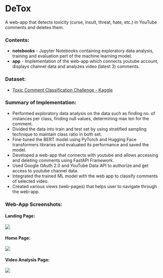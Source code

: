 # DeTox

A web-app that detects toxicity (curse, insult, threat, hate, etc.) in
YouTube comments and deletes them.

### Contents:
- <b>notebooks</b> - Jupyter Notebooks containing exploratory data analysis, training and evaluation part of the machine learning model.
- <b>app</b> - Implementation of the web-app which connects youtube account, displays channel data and analyzes video (latest 3) comments.

### Dataset:
- [Toxic Comment Classification Challenge - Kaggle](https://www.kaggle.com/competitions/jigsaw-toxic-comment-classification-challenge/data)

### Summary of Implementation:

- Performed exploratory data analysis on the data such as finding no. of instances per class, finding null values, determining max len for the comment.
- Divided the data into train and test set by using stratified sampling technique to maintain class ratio in both set.
- Fine-tuned the BERT model using PyTorch and Hugging Face transformers libraries and evaluated its performance and saved the model.
- Developed a web-app that connects with youtube and allows accessing and deleting comments using FastAPI Framework.
- Used Google OAuth 2.0 and YouTube Data API to authorize and get access to youtube channel data.
- Integrated the trained ML model with the web app to classify comments of selected video.
- Created various views (web-pages) that helps user to navigate through the web-app.

### Web-App Screenshots:
<div>
  <h4>Landing Page:</h4>
  <img src="https://github.com/Jaydeep2401/DeTox/blob/main/app-ui/landing_page.png"><br>
  <h4>Home Page:</h4>
  <img src="https://github.com/Jaydeep2401/DeTox/blob/main/app-ui/home_page.png"><br>
  <h4>Video Analysis Page:</h4>
  <img src="https://github.com/Jaydeep2401/DeTox/blob/main/app-ui/video_analysis_page.png">
</div>
